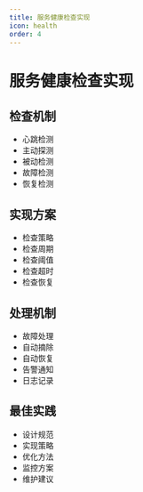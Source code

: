 ```yaml
---
title: 服务健康检查实现
icon: health
order: 4
---
```


# 服务健康检查实现

## 检查机制
- 心跳检测
- 主动探测
- 被动检测
- 故障检测
- 恢复检测

## 实现方案
- 检查策略
- 检查周期
- 检查阈值
- 检查超时
- 检查恢复

## 处理机制
- 故障处理
- 自动摘除
- 自动恢复
- 告警通知
- 日志记录

## 最佳实践
- 设计规范
- 实现策略
- 优化方法
- 监控方案
- 维护建议
